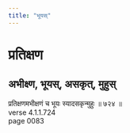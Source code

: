 ```yaml
---
title: "भूयस्"
---
```


# प्रतिक्षण
## अभीक्ष्ण, भूयस्, असकृत्, मुहुस्
प्रतिक्षणमभीक्षणं च भूयः स्यादसकृन्मुहुः ॥ ७२४ ॥<br />verse 4.1.1.724<br />page 0083

